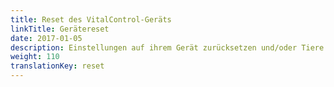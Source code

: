 ```yaml
---
title: Reset des VitalControl-Geräts
linkTitle: Gerätereset
date: 2017-01-05
description: Einstellungen auf ihrem Gerät zurücksetzen und/oder Tiere löschen.
weight: 110
translationKey: reset
---
```

